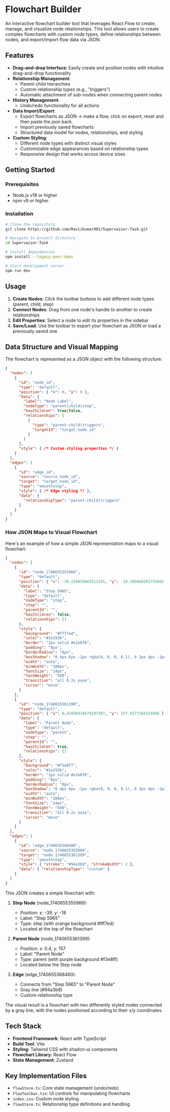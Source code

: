 # Flowchart Builder

An interactive flowchart builder tool that leverages React Flow to create, manage, and visualize node relationships. This tool allows users to create complex flowcharts with custom node types, define relationships between nodes, and export/import flow data via JSON.

## Features

- **Drag-and-drop Interface**: Easily create and position nodes with intuitive drag-and-drop functionality
- **Relationship Management**:
  - Parent-child hierarchies
  - Custom relationship types (e.g., "triggers")
  - Automatic attachment of sub-nodes when connecting parent nodes
- **History Management**:
  - Undo/redo functionality for all actions
- **Data Import/Export**:
  - Export flowcharts as JSON -> make a flow, click on export, reset and then paste the json back.
  - Import previously saved flowcharts
  - Structured data model for nodes, relationships, and styling
- **Custom Styling**:
  - Different node types with distinct visual styles
  - Customizable edge appearances based on relationship types
  - Responsive design that works across device sizes

## Getting Started

### Prerequisites

- Node.js v18 or higher
- npm v9 or higher

### Installation

```bash
# Clone the repository
git clone https://github.com/Raviikumar001/Supervaisor-Task.git

# Navigate to project directory
cd Supervaisor-Task

# Install dependencies
npm install --legacy-peer-deps

# Start development server
npm run dev
```

## Usage

1. **Create Nodes**: Click the toolbar buttons to add different node types (parent, child, step)
2. **Connect Nodes**: Drag from one node's handle to another to create relationships
3. **Edit Properties**: Select a node to edit its properties in the sidebar
4. **Save/Load**: Use the toolbar to export your flowchart as JSON or load a previously saved one

## Data Structure and Visual Mapping

The flowchart is represented as a JSON object with the following structure:

```json
{
  "nodes": [
    {
      "id": "node_id",
      "type": "default",
      "position": { "x": 0, "y": 0 },
      "data": {
        "label": "Node Label",
        "nodeType": "parent|child|step",
        "hasChildren": true|false,
        "relationships": [
          {
            "type": "parent-child|triggers",
            "targetId": "target_node_id"
          }
        ]
      },
      "style": { /* Custom styling properties */ }
    }
  ],
  "edges": [
    {
      "id": "edge_id",
      "source": "source_node_id",
      "target": "target_node_id",
      "type": "smoothstep",
      "style": { /* Edge styling */ },
      "data": {
        "relationshipType": "parent-child|triggers"
      }
    }
  ]
}
```

### How JSON Maps to Visual Flowchart

Here's an example of how a simple JSON representation maps to a visual flowchart:

```json
{
  "nodes": [
    {
      "id": "node_1740655355966",
      "type": "default",
      "position": { "x": -39.218936603511345, "y": -18.109468301755665 },
      "data": {
        "label": "Step 5965",
        "type": "default",
        "nodeType": "step",
        "step": "",
        "parentId": "",
        "hasChildren": false,
        "relationships": []
      },
      "style": {
        "background": "#fff7ed",
        "color": "#1e293b",
        "border": "1px solid #e2e8f0",
        "padding": "8px",
        "borderRadius": "8px",
        "boxShadow": "0 4px 6px -1px rgba(0, 0, 0, 0.1), 0 2px 4px -1px rgba(0, 0, 0, 0.06)",
        "width": "auto",
        "minWidth": "180px",
        "fontSize": "14px",
        "fontWeight": "500",
        "transition": "all 0.2s ease",
        "cursor": "move"
      }
    },
    {
      "id": "node_1740655361399",
      "type": "default",
      "position": { "x": 0.41858434679197387, "y": 157.9377264333896 },
      "data": {
        "label": "Parent Node",
        "type": "default",
        "nodeType": "parent",
        "step": "",
        "parentId": "",
        "hasChildren": true,
        "relationships": []
      },
      "style": {
        "background": "#f3e8ff",
        "color": "#1e293b",
        "border": "1px solid #e2e8f0",
        "padding": "8px",
        "borderRadius": "8px",
        "boxShadow": "0 4px 6px -1px rgba(0, 0, 0, 0.1), 0 2px 4px -1px rgba(0, 0, 0, 0.06)",
        "width": "auto",
        "minWidth": "180px",
        "fontSize": "14px",
        "fontWeight": "500",
        "transition": "all 0.2s ease",
        "cursor": "move"
      }
    }
  ],
  "edges": [
    {
      "id": "edge_1740655368480",
      "source": "node_1740655355966",
      "target": "node_1740655361399",
      "type": "smoothstep",
      "style": { "stroke": "#94a3b8", "strokeWidth": 2 },
      "data": { "relationshipType": "custom" }
    }
  ]
}
```

This JSON creates a simple flowchart with:

1. **Step Node** (node_1740655355966):
   - Position: x: -39, y: -18
   - Label: "Step 5965"
   - Type: step (with orange background #fff7ed)
   - Located at the top of the flowchart

2. **Parent Node** (node_1740655361399):
   - Position: x: 0.4, y: 157
   - Label: "Parent Node"
   - Type: parent (with purple background #f3e8ff)
   - Located below the Step node

3. **Edge** (edge_1740655368480):
   - Connects from "Step 5965" to "Parent Node"
   - Gray line (#94a3b8)
   - Custom relationship type

The visual result is a flowchart with two differently styled nodes connected by a gray line, with the nodes positioned according to their x/y coordinates.

## Tech Stack

- **Frontend Framework**: React with TypeScript
- **Build Tool**: Vite
- **Styling**: Tailwind CSS with shadcn-ui components
- **Flowchart Library**: React Flow
- **State Management**: Zustand

## Key Implementation Files

- `flowStore.ts`: Core state management (undo/redo)
- `FlowToolbar.tsx`: UI controls for manipulating flowcharts 
- `index.css`: Custom node styling 
- `flowStore.ts`: Relationship type definitions and handling

